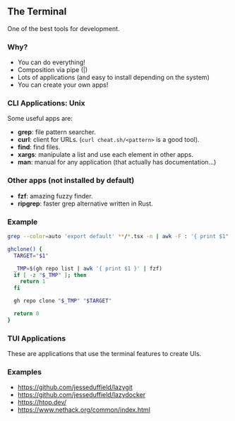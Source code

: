 ## The Terminal

One of the best tools for development.

### Why?
- You can do everything!
- Composition via pipe (|)
- Lots of applications (and easy to install depending on the system)
- You can create your own apps!

### CLI Applications: Unix
Some useful apps are:
- **grep**: file pattern searcher.
- **curl**: client for URLs. (`curl cheat.sh/<pattern>` is a good tool).
- **find**: find files.
- **xargs**: manipulate a list and use each element in other apps.
- **man**: manual for any application (that actually has documentation...)

### Other apps (not installed by default)
- **fzf**: amazing fuzzy finder.
- **ripgrep**: faster grep alternative written in Rust.

### Example
```bash
grep --color=auto 'export default' **/*.tsx -n | awk -F : '{ print $1" -H "$2 }' | xargs -n 3 bat
```

```bash
ghclone() {
  TARGET="$1"

  _TMP=$(gh repo list | awk '{ print $1 }' | fzf)
  if [ -z "$_TMP" ]; then
    return 1
  fi

  gh repo clone "$_TMP" "$TARGET"

  return 0
}
```

### TUI Applications
These are applications that use the terminal features to create UIs.

### Examples
- https://github.com/jesseduffield/lazygit
- https://github.com/jesseduffield/lazydocker
- https://htop.dev/
- https://www.nethack.org/common/index.html
